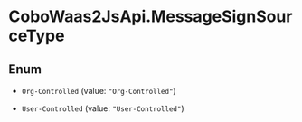 # CoboWaas2JsApi.MessageSignSourceType

## Enum


* `Org-Controlled` (value: `"Org-Controlled"`)

* `User-Controlled` (value: `"User-Controlled"`)


